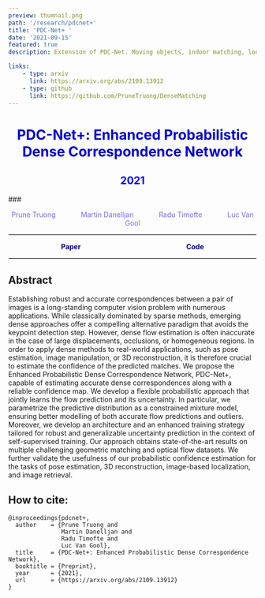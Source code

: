 ```yaml
---
preview: thumnail.png
path: '/research/pdcnet+'
title: 'PDC-Net+ '
date: '2021-09-15'
featured: true
description: Extension of PDC-Net. Moving objects, indoor matching, localization and retrieval

links:
    - type: arxiv
      link: https://arxiv.org/abs/2109.13912
    - type: github
      link: https://github.com/PruneTruong/DenseMatching
---
```



# <div align="center"><span style="color:MediumBlue">PDC-Net+: Enhanced Probabilistic Dense Correspondence Network</span></div>
## <div align="center"><span style="color:Blue"> 2021 </span></div>
###<div align="center"><span style="color:MediumSlateBlue" >Prune Truong &nbsp;&nbsp;&nbsp;&nbsp;&nbsp;&nbsp;&nbsp;&nbsp;&nbsp;&nbsp;&nbsp;&nbsp;<a href="https://martin-danelljan.github.io/"  style="text-decoration: none;color: MediumSlateBlue">Martin Danelljan</a> &nbsp;&nbsp;&nbsp;&nbsp;&nbsp;&nbsp;&nbsp;&nbsp;&nbsp;&nbsp;&nbsp;&nbsp;<a href="http://people.ee.ethz.ch/~timofter/"  style="text-decoration: none;color: MediumSlateBlue">Radu Timofte</a> &nbsp;&nbsp;&nbsp;&nbsp;&nbsp;&nbsp;&nbsp;&nbsp;&nbsp;&nbsp;&nbsp;&nbsp;<a href="https://ee.ethz.ch/the-department/faculty/professors/person-detail.OTAyMzM=.TGlzdC80MTEsMTA1ODA0MjU5.html"  style="text-decoration: none;color: MediumSlateBlue">Luc Van Gool</a></span></div>

<hr style="border:0.01px solid LightGray"> </hr>

<div style="display: flex;justify-content: space-around;width:100%">
	<div><a href="https://arxiv.org/abs/2109.13912"  style="text-decoration: none;color: DarkBlue;"><b>Paper</b></a></div>
	<div><a href="https://github.com/PruneTruong/DenseMatching" style="text-decoration: none;color: DarkBlue;"><b>Code</b></a></div>
</div>

<hr style="border:0.01px solid LightGray"> </hr>


## Abstract
Establishing robust and accurate correspondences between a pair of images is a long-standing computer vision problem with numerous applications. While classically dominated by sparse methods, emerging dense approaches offer a compelling alternative paradigm that avoids the keypoint detection step. However, dense flow estimation is often inaccurate in the case of large displacements, occlusions, or homogeneous regions. In order to apply dense methods to real-world applications, such as pose estimation, image manipulation, or 3D reconstruction, it is therefore crucial to estimate the confidence of the predicted matches.
We propose the Enhanced Probabilistic Dense Correspondence Network, PDC-Net+, capable of estimating accurate dense correspondences along with a reliable confidence map. We develop a flexible probabilistic approach that jointly learns the flow prediction and its uncertainty. In particular, we parametrize the predictive distribution as a constrained mixture model, ensuring better modelling of both accurate flow predictions and outliers. Moreover, we develop an architecture and an enhanced training strategy tailored for robust and generalizable uncertainty prediction in the context of self-supervised training. Our approach obtains state-of-the-art results on multiple challenging geometric matching and optical flow datasets. We further validate the usefulness of our probabilistic confidence estimation for the tasks of pose estimation, 3D reconstruction, image-based localization, and image retrieval.


## How to cite:
```
@inproceedings{pdcnet+,
  author    = {Prune Truong and
               Martin Danelljan and
               Radu Timofte and
               Luc Van Gool},
  title     = {PDC-Net+: Enhanced Probabilistic Dense Correspondence Network},
  booktitle = {Preprint},
  year      = {2021},
  url       = {https://arxiv.org/abs/2109.13912}
}
```

